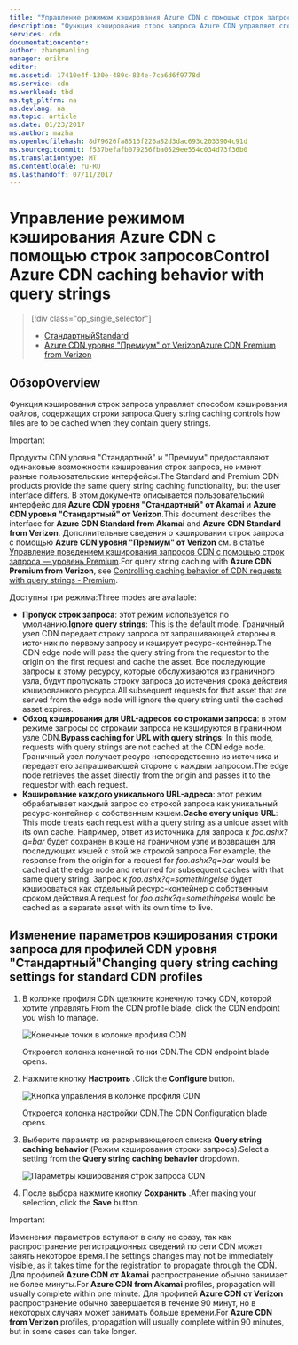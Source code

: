 ```yaml
---
title: "Управление режимом кэширования Azure CDN с помощью строк запросов | Документация Майкрософт"
description: "Функция кэширования строк запроса Azure CDN управляет способом кэширования файлов, содержащих строки запроса."
services: cdn
documentationcenter: 
author: zhangmanling
manager: erikre
editor: 
ms.assetid: 17410e4f-130e-489c-834e-7ca6d6f9778d
ms.service: cdn
ms.workload: tbd
ms.tgt_pltfrm: na
ms.devlang: na
ms.topic: article
ms.date: 01/23/2017
ms.author: mazha
ms.openlocfilehash: 8d79626fa8516f226a82d3dac693c2033904c91d
ms.sourcegitcommit: f537befafb079256fba0529ee554c034d73f36b0
ms.translationtype: MT
ms.contentlocale: ru-RU
ms.lasthandoff: 07/11/2017
---
```

# <a name="control-azure-cdn-caching-behavior-with-query-strings"></a><span data-ttu-id="61437-103">Управление режимом кэширования Azure CDN с помощью строк запросов</span><span class="sxs-lookup"><span data-stu-id="61437-103">Control Azure CDN caching behavior with query strings</span></span>
> [!div class="op_single_selector"]
> * [<span data-ttu-id="61437-104">Стандартный</span><span class="sxs-lookup"><span data-stu-id="61437-104">Standard</span></span>](cdn-query-string.md)
> * [<span data-ttu-id="61437-105">Azure CDN уровня "Премиум" от Verizon</span><span class="sxs-lookup"><span data-stu-id="61437-105">Azure CDN Premium from Verizon</span></span>](cdn-query-string-premium.md)
> 
> 

## <a name="overview"></a><span data-ttu-id="61437-106">Обзор</span><span class="sxs-lookup"><span data-stu-id="61437-106">Overview</span></span>
<span data-ttu-id="61437-107">Функция кэширования строк запроса управляет способом кэширования файлов, содержащих строки запроса.</span><span class="sxs-lookup"><span data-stu-id="61437-107">Query string caching controls how files are to be cached when they contain query strings.</span></span>

> [!IMPORTANT]
> <span data-ttu-id="61437-108">Продукты CDN уровня "Стандартный" и "Премиум" предоставляют одинаковые возможности кэширования строк запроса, но имеют разные пользовательские интерфейсы.</span><span class="sxs-lookup"><span data-stu-id="61437-108">The Standard and Premium CDN products provide the same query string caching functionality, but the user interface differs.</span></span>  <span data-ttu-id="61437-109">В этом документе описывается пользовательский интерфейс для **Azure CDN уровня "Стандартный" от Akamai** и **Azure CDN уровня "Стандартный" от Verizon**.</span><span class="sxs-lookup"><span data-stu-id="61437-109">This document describes the interface for **Azure CDN Standard from Akamai** and **Azure CDN Standard from Verizon**.</span></span>  <span data-ttu-id="61437-110">Дополнительные сведения о кэшировании строк запроса с помощью **Azure CDN уровня "Премиум" от Verizon** см. в статье [Управление поведением кэширования запросов CDN с помощью строк запроса — уровень Premium](cdn-query-string-premium.md).</span><span class="sxs-lookup"><span data-stu-id="61437-110">For query string caching with **Azure CDN Premium from Verizon**, see [Controlling caching behavior of CDN requests with query strings - Premium](cdn-query-string-premium.md).</span></span>
> 
> 

<span data-ttu-id="61437-111">Доступны три режима:</span><span class="sxs-lookup"><span data-stu-id="61437-111">Three modes are available:</span></span>

* <span data-ttu-id="61437-112">**Пропуск строк запроса**: этот режим используется по умолчанию.</span><span class="sxs-lookup"><span data-stu-id="61437-112">**Ignore query strings**:  This is the default mode.</span></span>  <span data-ttu-id="61437-113">Граничный узел CDN передает строку запроса от запрашивающей стороны в источник по первому запросу и кэширует ресурс-контейнер.</span><span class="sxs-lookup"><span data-stu-id="61437-113">The CDN edge node will pass the query string from the requestor to the origin on the first request and cache the asset.</span></span>  <span data-ttu-id="61437-114">Все последующие запросы к этому ресурсу, которые обслуживаются из граничного узла, будут пропускать строку запроса до истечения срока действия кэшированного ресурса.</span><span class="sxs-lookup"><span data-stu-id="61437-114">All subsequent requests for that asset that are served from the edge node will ignore the query string until the cached asset expires.</span></span>
* <span data-ttu-id="61437-115">**Обход кэширования для URL-адресов со строками запроса**: в этом режиме запросы со строками запроса не кэшируются в граничном узле CDN.</span><span class="sxs-lookup"><span data-stu-id="61437-115">**Bypass caching for URL with query strings**:  In this mode, requests with query strings are not cached at the CDN edge node.</span></span>  <span data-ttu-id="61437-116">Граничный узел получает ресурс непосредственно из источника и передает его запрашивающей стороне с каждым запросом.</span><span class="sxs-lookup"><span data-stu-id="61437-116">The edge node retrieves the asset directly from the origin and passes it to the requestor with each request.</span></span>
* <span data-ttu-id="61437-117">**Кэширование каждого уникального URL-адреса**: этот режим обрабатывает каждый запрос со строкой запроса как уникальный ресурс-контейнер с собственным кэшем.</span><span class="sxs-lookup"><span data-stu-id="61437-117">**Cache every unique URL**:  This mode treats each request with a query string as a unique asset with its own cache.</span></span>  <span data-ttu-id="61437-118">Например, ответ из источника для запроса к *foo.ashx?q=bar* будет сохранен в кэше на граничном узле и возвращен для последующих кэшей с этой же строкой запроса.</span><span class="sxs-lookup"><span data-stu-id="61437-118">For example, the response from the origin for a request for *foo.ashx?q=bar* would be cached at the edge node and returned for subsequent caches with that same query string.</span></span>  <span data-ttu-id="61437-119">Запрос к *foo.ashx?q=somethingelse* будет кэшироваться как отдельный ресурс-контейнер с собственным сроком действия.</span><span class="sxs-lookup"><span data-stu-id="61437-119">A request for *foo.ashx?q=somethingelse* would be cached as a separate asset with its own time to live.</span></span>

## <a name="changing-query-string-caching-settings-for-standard-cdn-profiles"></a><span data-ttu-id="61437-120">Изменение параметров кэширования строки запроса для профилей CDN уровня "Стандартный"</span><span class="sxs-lookup"><span data-stu-id="61437-120">Changing query string caching settings for standard CDN profiles</span></span>
1. <span data-ttu-id="61437-121">В колонке профиля CDN щелкните конечную точку CDN, которой хотите управлять.</span><span class="sxs-lookup"><span data-stu-id="61437-121">From the CDN profile blade, click the CDN endpoint you wish to manage.</span></span>
   
    ![Конечные точки в колонке профиля CDN](./media/cdn-query-string/cdn-endpoints.png)
   
    <span data-ttu-id="61437-123">Откроется колонка конечной точки CDN.</span><span class="sxs-lookup"><span data-stu-id="61437-123">The CDN endpoint blade opens.</span></span>
2. <span data-ttu-id="61437-124">Нажмите кнопку **Настроить** .</span><span class="sxs-lookup"><span data-stu-id="61437-124">Click the **Configure** button.</span></span>
   
    ![Кнопка управления в колонке профиля CDN](./media/cdn-query-string/cdn-config-btn.png)
   
    <span data-ttu-id="61437-126">Откроется колонка настройки CDN.</span><span class="sxs-lookup"><span data-stu-id="61437-126">The CDN Configuration blade opens.</span></span>
3. <span data-ttu-id="61437-127">Выберите параметр из раскрывающегося списка **Query string caching behavior** (Режим кэширования строки запроса).</span><span class="sxs-lookup"><span data-stu-id="61437-127">Select a setting from the **Query string caching behavior** dropdown.</span></span>
   
    ![Параметры кэширования строк запроса CDN](./media/cdn-query-string/cdn-query-string.png)
4. <span data-ttu-id="61437-129">После выбора нажмите кнопку **Сохранить** .</span><span class="sxs-lookup"><span data-stu-id="61437-129">After making your selection, click the **Save** button.</span></span>

> [!IMPORTANT]
> <span data-ttu-id="61437-130">Изменения параметров вступают в силу не сразу, так как распространение регистрационных сведений по сети CDN может занять некоторое время.</span><span class="sxs-lookup"><span data-stu-id="61437-130">The settings changes may not be immediately visible, as it takes time for the registration to propagate through the CDN.</span></span>  <span data-ttu-id="61437-131">Для профилей <b>Azure CDN от Akamai</b> распространение обычно занимает не более минуты.</span><span class="sxs-lookup"><span data-stu-id="61437-131">For <b>Azure CDN from Akamai</b> profiles, propagation will usually complete within one minute.</span></span>  <span data-ttu-id="61437-132">Для профилей <b>Azure CDN от Verizon</b> распространение обычно завершается в течение 90 минут, но в некоторых случаях может занимать больше времени.</span><span class="sxs-lookup"><span data-stu-id="61437-132">For <b>Azure CDN from Verizon</b> profiles, propagation will usually complete within 90 minutes, but in some cases can take longer.</span></span>
> 
> 

